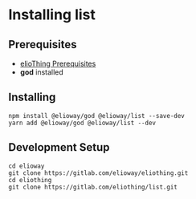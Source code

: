 # Installing list
## Prerequisites
- [elioThing Prerequisites](https://elioway.gitlab.io/eliothing/installing.html)
- **god** installed
## Installing
```shell
npm install @elioway/god @elioway/list --save-dev
yarn add @elioway/god @elioway/list --dev
```
## Development Setup
```shell
cd elioway
git clone https://gitlab.com/elioway/eliothing.git
cd eliothing
git clone https://gitlab.com/eliothing/list.git
```
